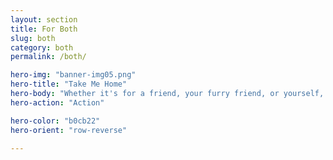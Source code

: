 ```yaml
---
layout: section
title: For Both
slug: both
category: both
permalink: /both/

hero-img: "banner-img05.png"
hero-title: "Take Me Home"
hero-body: "Whether it's for a friend, your furry friend, or yourself, we have gifts and supplies for the whole gang."
hero-action: "Action"

hero-color: "b0cb22"
hero-orient: "row-reverse"

---
```

